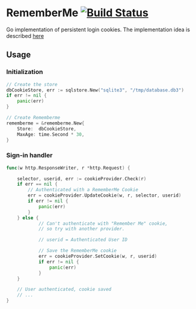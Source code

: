 # RememberMe [![Build Status](https://travis-ci.org/janekolszak/rememberme.svg?branch=master)](https://travis-ci.org/janekolszak/rememberme)
Go implementation of persistent login cookies. The implementation idea is described [here](https://paragonie.com/blog/2015/04/secure-authentication-php-with-long-term-persistence#title.2)

## Usage
### Initialization
```go
// Create the store
dbCookieStore, err := sqlstore.New("sqlite3", "/tmp/database.db3")
if err != nil {
	panic(err)
}

// Create Rememberme
rememberme = &rememberme.New{
	Store:  dbCookieStore,
	MaxAge: time.Second * 30,
}
```

### Sign-in handler
```go
func(w http.ResponseWriter, r *http.Request) {

	selector, userid, err := cookieProvider.Check(r)
	if err == nil {
		// Authenticated with a RememberMe Cookie
		err = cookieProvider.UpdateCookie(w, r, selector, userid)
		if err != nil {
			panic(err)
		}
	} else {
			// Can't authenticate with "Remember Me" cookie,
			// so try with another provider.

			// userid = Authenticated User ID

			// Save the RememberMe cookie
			err = cookieProvider.SetCookie(w, r, userid)
			if err != nil {
				panic(err)
			}
	}

	// User authenticated, cookie saved
	// ...
}
